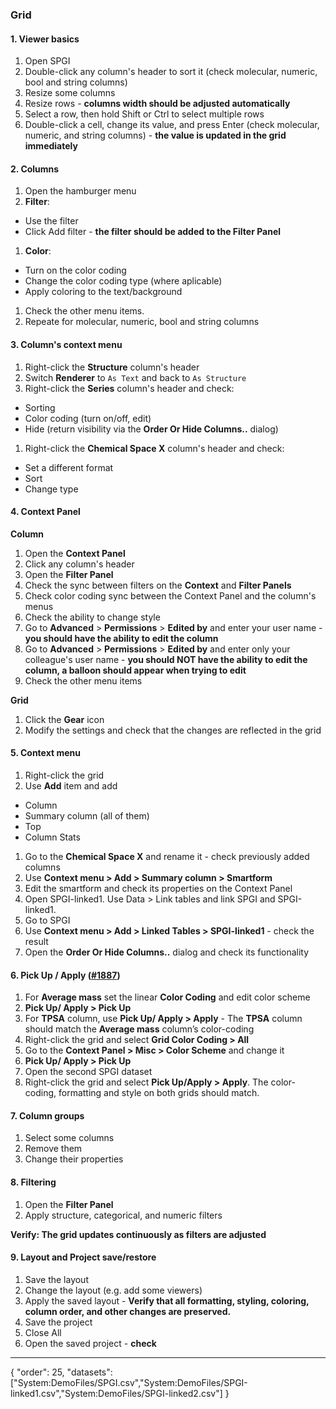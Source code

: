 ### Grid

#### 1. Viewer basics 

1. Open SPGI
1. Double-click any column's header to sort it (check molecular, numeric, bool and string columns)
1. Resize some columns
1. Resize rows - **columns width should be adjusted automatically**
1. Select a row, then hold Shift or Ctrl to select multiple rows
1. Double-click a cell, change its value, and press Enter (check molecular, numeric, and string columns) - **the value is updated in the grid immediately**


#### 2. Columns

1. Open the hamburger menu
1. **Filter**: 
  * Use the filter 
  * Click Add filter - **the filter should be added to the Filter Panel**
1. **Color**: 
  * Turn on the color coding
  * Change the color coding type (where aplicable) 
  * Apply coloring to the text/background
1. Check the other menu items.
1. Repeate for molecular, numeric, bool and string columns

#### 3. Column's context menu 

1. Right-click the **Structure** column's header
1. Switch **Renderer** to `As Text` and back to `As Structure`
1. Right-click the **Series** column's header and check:
  * Sorting
  * Color coding (turn on/off, edit)
  * Hide (return visibility via the **Order Or Hide Columns..** dialog)
1. Right-click the **Chemical Space X** column's header and check:
  * Set a different format
  * Sort
  * Change type

#### 4. Context Panel

 **Column**
1. Open the **Context Panel** 
1. Click any column's header
1. Open the **Filter Panel**
1. Check the sync between filters on the **Context** and **Filter Panels**
1. Check color coding sync between the Context Panel and the column's menus
1. Check the ability to change style
1. Go to **Advanced** > **Permissions** > **Edited by** and enter your user name - **you should have the ability to edit the column**
1. Go to **Advanced** > **Permissions** > **Edited by** and enter only your colleague's user name - **you should NOT have the ability to edit the column, a balloon should appear when trying to edit**
 1. Check the other menu items

**Grid**
1. Click the **Gear** icon
1. Modify the settings and check that the changes are reflected in the grid

#### 5. Context menu

1. Right-click the grid
1. Use **Add** item and add 
  * Column
  * Summary column (all of them)
  * Top
  * Column Stats
1. Go to the **Chemical Space X** and rename it - check previously added columns
1. Use **Context menu > Add > Summary column > Smartform**
1. Edit the smartform and check its properties on the Context Panel
1. Open SPGI-linked1. Use Data > Link tables and link SPGI and SPGI-linked1.
1. Go to SPGI
1. Use **Context menu > Add > Linked Tables > SPGI-linked1** - check the result
1. Open the **Order Or Hide Columns..** dialog and check its functionality

#### 6. Pick Up / Apply   ([#1887](https://github.com/datagrok-ai/public/issues/1887))

1. For **Average mass** set the linear **Color Coding** and edit color scheme
3. **Pick Up/ Apply > Pick Up**
3. For **TPSA** column, use **Pick Up/ Apply > Apply** - The **TPSA** column should match the **Average mass** column’s color-coding 
4. Right-click the grid and select **Grid Color Coding > All**
1. Go to the **Context Panel > Misc > Color Scheme** and change it
1. **Pick Up/ Apply > Pick Up** 
5. Open the second SPGI dataset
1. Right-click the grid and select **Pick Up/Apply > Apply**. The color-coding, formatting and style on both grids should match.

#### 7. Column groups

1. Select some columns 
1. Remove them
1. Change their properties

#### 8. Filtering

1. Open the **Filter Panel**  
2. Apply structure, categorical, and numeric filters

**Verify: The grid updates continuously as filters are adjusted**

#### 9. Layout and Project save/restore
1. Save the layout
2. Change the layout (e.g. add some viewers)
1. Apply the saved layout - **Verify that all formatting, styling, coloring, column order, and other changes are preserved.**
1. Save the project
1. Close All
1. Open the saved project - **check**

---
{
  "order": 25,
  "datasets": ["System:DemoFiles/SPGI.csv","System:DemoFiles/SPGI-linked1.csv","System:DemoFiles/SPGI-linked2.csv"]
}